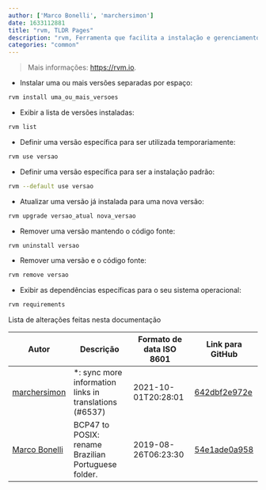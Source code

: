 ```yaml
---
author: ['Marco Bonelli', 'marchersimon']
date: 1633112881
title: "rvm, TLDR Pages"
description: "rvm, Ferramenta que facilita a instalação e gerenciamento de múltiplas versões da linguagem Ruby."
categories: "common"
---
```

> Mais informações: <https://rvm.io>.

- Instalar uma ou mais versões separadas por espaço:

```bash
rvm install uma_ou_mais_versoes
```

- Exibir a lista de versões instaladas:

```bash
rvm list
```

- Definir uma versão específica para ser utilizada temporariamente:

```bash
rvm use versao
```

- Definir uma versão específica para ser a instalação padrão:

```bash
rvm --default use versao
```

- Atualizar uma versão já instalada para uma nova versão:

```bash
rvm upgrade versao_atual nova_versao
```

- Remover uma versão mantendo o código fonte:

```bash
rvm uninstall versao
```

- Remover uma versão e o código fonte:

```bash
rvm remove versao
```

- Exibir as dependências específicas para o seu sistema operacional:

```bash
rvm requirements
```
Lista de alterações feitas nesta documentação


Autor | Descrição | Formato de data ISO 8601 | Link para GitHub
------|-----|-----|-----
[marchersimon](mailto:50295997+marchersimon@users.noreply.github.com) | *: sync more information links in translations (#6537) | 2021-10-01T20:28:01 | [642dbf2e972e](https://github.com/tldr-pages/tldr/commit/642dbf2e972e388fab8c84ba3b4685fb862b6454)
[Marco Bonelli](mailto:marco@mebeim.net) | BCP47 to POSIX: rename Brazilian Portuguese folder. | 2019-08-26T06:23:30 | [54e1ade0a958](https://github.com/tldr-pages/tldr/commit/54e1ade0a958f3a08d9ed60f32b66188d0ecfb63)


